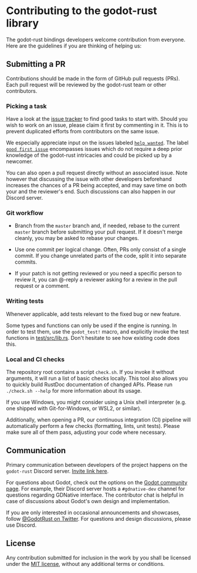 # Contributing to the godot-rust library

The godot-rust bindings developers welcome contribution from everyone. Here are the guidelines if you are thinking of helping us:


## Submitting a PR

Contributions should be made in the form of GitHub pull requests (PRs). Each pull request will be reviewed by the godot-rust team or other contributors.


### Picking a task

Have a look at the [issue tracker] to find good tasks to start with. Should you wish to work on an issue, please claim it first by commenting in it. This is to prevent duplicated efforts from contributors on the same issue.

We especially appreciate input on the issues labeled [`help wanted`]. The label [`good first issue`] encompasses issues which do not require a deep prior knowledge of the godot-rust intricacies and could be picked up by a newcomer.

You can also open a pull request directly without an associated issue. Note however that discussing the issue with other developers beforehand increases the chances of a PR being accepted, and may save time on both your and the reviewer's end. Such discussions can also happen in our Discord server.


### Git workflow

* Branch from the `master` branch and, if needed, rebase to the current `master` branch before submitting your pull request. If it doesn't merge cleanly, you may be asked to rebase your changes.

* Use one commit per logical change. Often, PRs only consist of a single commit. If you change unrelated parts of the code, split it into separate commits.

* If your patch is not getting reviewed or you need a specific person to review it, you can @-reply a reviewer asking for a review in the pull request or a comment.


### Writing tests

Whenever applicable, add tests relevant to the fixed bug or new feature.

Some types and functions can only be used if the engine is running. In order to test them, use the `godot_test!` macro, and explicitly invoke the test functions in [test/src/lib.rs](test/src/lib.rs). Don't hesitate to see how existing code does this.

  
### Local and CI checks

The repository root contains a script `check.sh`. If you invoke it without arguments, it will run a list of basic checks locally. This tool also allows you to quickly build RustDoc documentation of changed APIs. Please run `./check.sh --help` for more information about its usage.

If you use Windows, you might consider using a Unix shell interpreter (e.g. one shipped with Git-for-Windows, or WSL2, or similar).

Additionally, when opening a PR, our continuous integration (CI) pipeline will automatically perform a few checks (formatting, lints, unit tests). Please make sure all of them pass, adjusting your code where necessary.


## Communication

Primary communication between developers of the project happens on the `godot-rust` Discord server. [Invite link here][godot-rust-discord].

For questions about Godot, check out the options on the [Godot community page][godot-community]. For example, their Discord server hosts a `#gdnative-dev` channel for questions regarding GDNative interface. The contributor chat is helpful in case of discussions about Godot's own design and implementation.

If you are only interested in occasional announcements and showcases, follow [@GodotRust on Twitter][godot-rust-twitter]. For questions and design discussions, please use Discord.

## License

Any contribution submitted for inclusion in the work by you shall be licensed under the [MIT license](LICENSE.md), without any additional terms or conditions.

[issue tracker]: https://github.com/godot-rust/godot-rust/issues
[`help wanted`]: https://github.com/godot-rust/godot-rust/issues?q=is%3Aissue+is%3Aopen+label%3A%22help+wanted%22
[`good first issue`]: https://github.com/godot-rust/godot-rust/issues?q=is%3Aissue+is%3Aopen+label%3A%22good+first+issue%22
[godot-community]: https://godotengine.org/community
[godot-rust-discord]: https://discord.gg/FNudpBD
[godot-rust-twitter]: https://twitter.com/GodotRust
